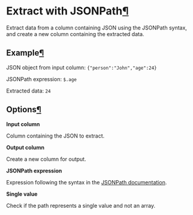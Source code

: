 Extract with JSONPath[¶](#extract-with-jsonpath "Permalink to this heading")
============================================================================


Extract data from a column containing JSON using the JSONPath syntax, and create a new column containing the extracted data.



Example[¶](#example "Permalink to this heading")
------------------------------------------------


JSON object from input column: `{"person":"John","age":24}`


JSONPath expression: `$.age`


Extracted data: `24`




Options[¶](#options "Permalink to this heading")
------------------------------------------------


**Input column**


Column containing the JSON to extract.


**Output column**


Create a new column for output.


**JSONPath expression**


Expression following the syntax in the [JSONPath documentation](http://goessner.net/articles/JsonPath/).


**Single value**


Check if the path represents a single value and not an array.
